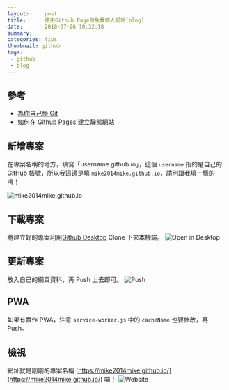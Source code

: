 ```yaml
---
layout:     post
title:      使用Github Page做免費個人網站(blog)
date:       2018-07-26 10:32:18
summary:    
categories: tips
thumbnail: github
tags:
 - github
 - blog
---
```


## 參考

* [為你自己學 Git](https://gitbook.tw/)
* [如何在 Github Pages 建立靜態網站](https://www.youtube.com/watch?v=bU0f1IvUcZA)

## 新增專案

在專案名稱的地方，填寫「username.github.io」，這個 `username` 指的是自己的 GitHub 帳號，所以我這邊是填 `mike2014mike.github.io`，請別跟我填一樣的唷！

![mike2014mike.github.io](https://i.imgur.com/bJYVBnr.png)


## 下載專案
將建立好的專案利用[Github Desktop](https://desktop.github.com/) Clone 下來本機端。
![Open in Desktop](https://i.imgur.com/aJg5UX5.png)

## 更新專案
放入自已的網頁資料，再 Push 上去即可。
![Push](https://i.imgur.com/9i8xIHn.png)

## PWA
如果有實作 PWA，注意 `service-worker.js` 中的 `cacheName` 也要修改，再 Push。

## 檢視
網址就是剛剛的專案名稱 [https://mike2014mike.github.io/](https://mike2014mike.github.io/) 囉！
![Website](https://i.imgur.com/z89rEns.png)